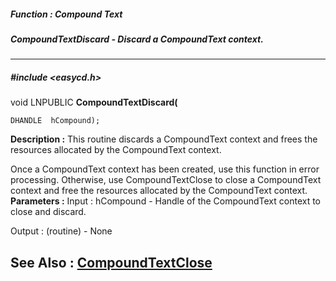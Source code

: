 ##### Function : Compound Text
##### CompoundTextDiscard - Discard a CompoundText context.
---
##### #include <easycd.h>
void LNPUBLIC **CompoundTextDiscard(**

	DHANDLE  hCompound);
**Description :**
This routine discards a CompoundText context and frees the resources allocated 
by the CompoundText context.  

Once a CompoundText context has been created, use this function in error 
processing.  Otherwise, use CompoundTextClose to close a CompoundText context 
and free the resources allocated by the CompoundText context.
**Parameters :**
Input :
hCompound  -  Handle of the CompoundText context to close and discard.

Output :
(routine)  -  None


**See Also :**
[CompoundTextClose](D:/md_files/CompoundTextClose.md)
---
